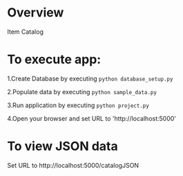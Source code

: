 # Overview
Item Catalog

# To execute app:
1.Create Database by executing `python database_setup.py` 

2.Populate data by executing `python sample_data.py` 

3.Run application by executing `python project.py`

4.Open your browser and set URL to 'http://localhost:5000'
 
# To view JSON data
Set URL to http://localhost:5000/catalogJSON 
